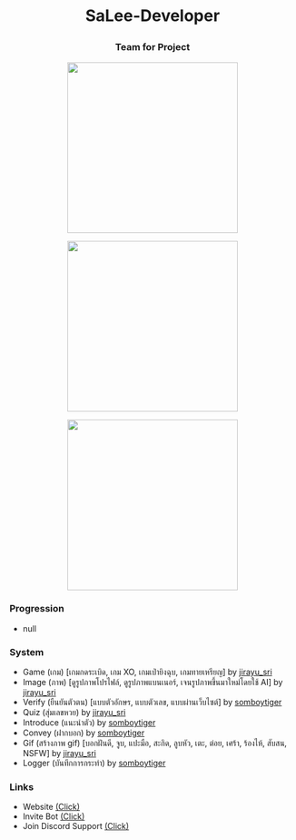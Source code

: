 # <p align="center">SaLee-Developer<p>
### <p align="center">Team for Project<p>
<div align="center">

<a href="https://discord.com/users/1089356674764120125"><img align="center" width="300px" src="https://lanyard.cnrad.dev/api/1089356674764120125" ></a>

<a href="https://discord.com/users/710543022412267521"><img align="center" width="300px" src="https://lanyard.cnrad.dev/api/710543022412267521"></a>

<a href="https://discord.com/users/919878532228841532"><img align="center"  width="300px" src="https://lanyard.cnrad.dev/api/919878532228841532"></a>

</div>

### Progression
- null
### System
- Game (เกม) [เกมกดระเบิด, เกม XO, เกมเป่ายิงฉุบ, เกมทายเหรียญ] by <a href="https://discord.com/users/1089356674764120125">jirayu_sri</a>
- Image (ภาพ) [ดูรูปภาพโปรไฟล์, ดูรูปภาพแบนเนอร์, เจนรูปภาพขึ้นมาใหม่โดยใช้ AI] by <a href="https://discord.com/users/1089356674764120125">jirayu_sri</a>
- Verify (ยืนยันตัวตน) [แบบตัวอักษร, แบบตัวเลข, แบบผ่านเว็บไซต์] by <a href="https://discord.com/users/919878532228841532">somboytiger</a>
- Quiz (สุ่มเลขหวย) by <a href="https://discord.com/users/1089356674764120125">jirayu_sri</a>
- Introduce (แนะนำตัว) by <a href="https://discord.com/users/919878532228841532">somboytiger</a>
- Convey (ฝากบอก) by <a href="https://discord.com/users/919878532228841532">somboytiger</a>
- Gif (สร้างภาพ gif) [บอกฝันดี, จูบ, แปะมือ, สะกิด, ลูบหัว, เตะ, ต่อย, เศร้า, ร้องไห้, สับสน, NSFW] by <a href="https://discord.com/users/1089356674764120125">jirayu_sri</a>
- Logger (บันทึกการกระทำ) by <a href="https://discord.com/users/919878532228841532">somboytiger</a>
### Links
- Website <a href="https://salee.oreshi.com">(Click)</a>
- Invite Bot <a href="https://discord.com/oauth2/authorize?client_id=894638419383320577">(Click)</a>
- Join Discord Support <a href="https://discord.gg/8uD74gSPfA">(Click)</a>

